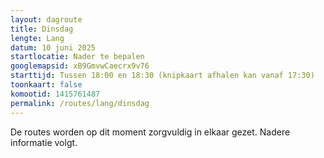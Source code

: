 ```yaml
---
layout: dagroute
title: Dinsdag
lengte: Lang
datum: 10 juni 2025
startlocatie: Nader te bepalen
googlemapsid: xB9GmvwCaecrx9v76
starttijd: Tussen 18:00 en 18:30 (knipkaart afhalen kan vanaf 17:30)
toonkaart: false
komootid: 1415761487
permalink: /routes/lang/dinsdag
---
```


De routes worden op dit moment zorgvuldig in elkaar gezet. Nadere informatie volgt.  